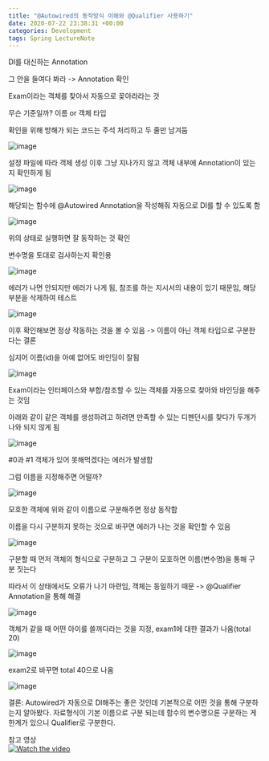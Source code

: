 ```yaml
---
title: "@Autowired의 동작방식 이해와 @Qualifier 사용하기"
date: 2020-07-22 23:38:31 +00:00
categories: Development
tags: Spring LectureNote
---
```


DI를 대신하는 Annotation

그 안을 들여다 봐라 -> Annotation 확인

Exam이라는 객체를 찾아서 자동으로 꽂아라라는 것

무슨 기준일까? 이름 or 객체 타입

확인을 위해 방해가 되는 코드는 주석 처리하고 두 줄만 남겨둠

![image](https://user-images.githubusercontent.com/24868649/88190971-e72dcd80-cc75-11ea-80e0-e5057131866a.png)

설정 파일에 따라 객체 생성 이후 그냥 지나가지 않고 객체 내부에 Annotation이 있는지 확인하게 됨

![image](https://user-images.githubusercontent.com/24868649/88191009-ef860880-cc75-11ea-9e2a-04014815c0a2.png)

해당되는 함수에 @Autowired Annotation을 작성해줘 자동으로 DI를 할 수 있도록 함

![image](https://user-images.githubusercontent.com/24868649/88191034-f6ad1680-cc75-11ea-8c68-61cc4364b83a.png)

위의 상태로 실행하면 잘 동작하는 것 확인

변수명을 토대로 검사하는지 확인용

![image](https://user-images.githubusercontent.com/24868649/88191064-00cf1500-cc76-11ea-85ea-7581d000e511.png)

에러가 나면 안되지만 에러가 나게 됨, 참조를 하는 지시서의 내용이 있기 때문임, 해당 부분을 삭제하여 테스트

![image](https://user-images.githubusercontent.com/24868649/88191255-33790d80-cc76-11ea-893c-d5bc5c321bfb.png)

이후 확인해보면 정상 작동하는 것을 볼 수 있음 -> 이름이 아닌 객체 타입으로 구분한다는 결론

심지어 이름(id)을 아예 없어도 바인딩이 잘됨

![image](https://user-images.githubusercontent.com/24868649/88191324-4855a100-cc76-11ea-8398-0e2fbc53613c.png)

Exam이라는 인터페이스와 부합/참조할 수 있는 객체를 자동으로 찾아와 바인딩을 해주는 것임

아래와 같이 같은 객체를 생성하려고 하려면 만족할 수 있는 디펜던시를 찾다가 두개가 나와 되지 않게 됨

![image](https://user-images.githubusercontent.com/24868649/88191346-4ee41880-cc76-11ea-911c-a2b1d9f04a46.png)

#0과 #1 객체가 있어 못해먹겠다는 에러가 발생함

그럼 이름을 지정해주면 어떨까?

![image](https://user-images.githubusercontent.com/24868649/88191365-54d9f980-cc76-11ea-94c9-d07f1f90e513.png)

모호한 객체에 위와 같이 이름으로 구분해주면 정상 동작함

이름을 다시 구분하지 못하는 것으로 바꾸면 에러가 나는 것을 확인할 수 있음

![image](https://user-images.githubusercontent.com/24868649/88191384-5a374400-cc76-11ea-82f5-1a05bca4a921.png)

구분할 때 먼저 객체의 형식으로 구분하고 그 구분이 모호하면 이름(변수명)을 통해 구분 짓는다

따라서 이 상태에서도 오류가 나기 마련임, 객체는 동일하기 때문 -> @Qualifier Annotation을 통해 해결

![image](https://user-images.githubusercontent.com/24868649/88191419-61f6e880-cc76-11ea-8e6a-11b330ce7af6.png)

객체가 같을 때 어떤 아이를 쓸꺼다라는 것을 지정, exam1에 대한 결과가 나옴(total 20)

![image](https://user-images.githubusercontent.com/24868649/88191484-74712200-cc76-11ea-84d6-18949279d51d.png)

exam2로 바꾸면 total 40으로 나옴

![image](https://user-images.githubusercontent.com/24868649/88191515-789d3f80-cc76-11ea-9ceb-66cad963452b.png)

결론: Autowired가 자동으로 DI해주는 좋은 것인데 기본적으로 어떤 것을 통해 구분하는지 알아봤다. 자료형식이 기본 이름으로 구분 되는데 함수의 변수명으론 구분하는 게 한계가 있으니 Qualifier로 구분한다.

참고 영상  
[![Watch the video](https://img.youtube.com/vi/Od-WtriilwY/hqdefault.jpg)](https://youtu.be/Od-WtriilwY)
